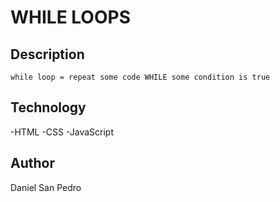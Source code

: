 # WHILE LOOPS

## Description

    while loop = repeat some code WHILE some condition is true

## Technology

-HTML
-CSS
-JavaScript

## Author

Daniel San Pedro
